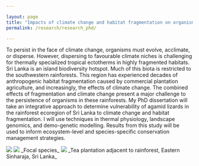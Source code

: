 ```yaml
---

layout: page
title: "Impacts of climate change and habitat fragmentation on organisms"
permalink: /research/research_phd/

---
```

To persist in the face of climate change, organisms must evolve, acclimate, or disperse. However, dispersing to favourable climate niches is challenging for thermally specialized tropical ectotherms in highly fragmented habitats. Sri Lanka is an island biodiversity hotspot. Much of this biota is restricted to the southwestern rainforests. This region has experienced decades of anthropogenic habitat fragmentation caused by commercial plantation agriculture, and increasingly, the effects of climate change. The combined effects of fragmentation and climate change present a major challenge to the persistence of organisms in these rainforests. My PhD dissertation will take an integrative approach to determine vulnerability of agamid lizards in the rainforest ecoregion of Sri Lanka to climate change and habitat fragmentation. 
I will use techniques in thermal physiology, landscape genomics, and demo-genetic modelling. Results from this study will be used to inform ecosystem-level and species-specific conservation management strategies.

<img src="/assets/Research/Intergrative_conservation.png">

<img src="/assets/Research/phd_sp.png"> 
_Focal species_
<img src="/assets/Research/Fragmentation.jpg">  
_Tea plantation adjacent to rainforest, Eastern Sinharaja, Sri Lanka_